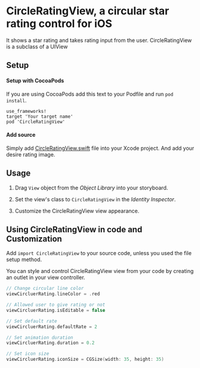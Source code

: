 # CircleRatingView, a circular star rating control for iOS
It shows a star rating and takes rating input from the user. CircleRatingView is a subclass of a UIView

## Setup

#### Setup with CocoaPods

If you are using CocoaPods add this text to your Podfile and run `pod install`.

    use_frameworks!
    target 'Your target name'
    pod 'CircleRatingView'
    
#### Add source

Simply add [CircleRatingView.swift](https://github.com/kishanraja/CircleRatingView/tree/master/CircleRatingView/CircleRatingView.swift) file into your Xcode project. And add your desire rating image.

## Usage

1) Drag `View` object from the *Object Library* into your storyboard.

2) Set the view's class to `CircleRatingView` in the *Identity Inspector*.

3) Customize the CircleRatingView view appearance.

## Using CircleRatingView in code and Customization

Add `import CircleRatingView` to your source code, unless you used the file setup method.

You can style and control CircleRatingView view from your code by creating an outlet in your view controller.

```Swift
// Change circular line color
viewCircluerRating.lineColor = .red

// Allowed user to give rating or not
viewCircluerRating.isEditable = false

// Set default rate
viewCircluerRating.defaultRate = 2

// Set animation duration
viewCircluerRating.duration = 0.2

// Set icon size
viewCircluerRating.iconSize = CGSize(width: 35, height: 35)

